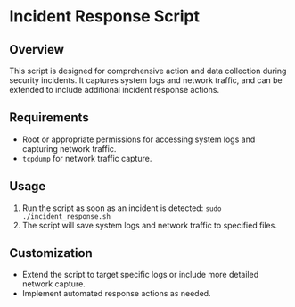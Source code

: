 # Incident Response Script

## Overview
This script is designed for comprehensive action and data collection during security incidents. It captures system logs and network traffic, and can be extended to include additional incident response actions.

## Requirements
- Root or appropriate permissions for accessing system logs and capturing network traffic.
- `tcpdump` for network traffic capture.

## Usage
1. Run the script as soon as an incident is detected: `sudo ./incident_response.sh`
2. The script will save system logs and network traffic to specified files.

## Customization
- Extend the script to target specific logs or include more detailed network capture.
- Implement automated response actions as needed.
